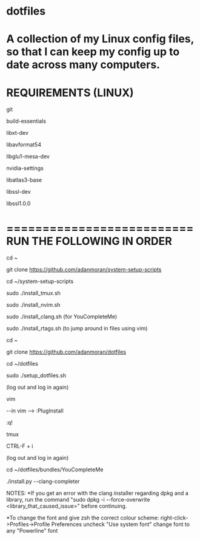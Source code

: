 # dotfiles
A collection of my Linux config files, so that I can keep my config up to date across many computers.
====================
REQUIREMENTS (LINUX)
====================

git

build-essentials

libxt-dev

libavformat54

libglu1-mesa-dev

nvidia-settings

libatlas3-base

libssl-dev

libssl1.0.0

==========================
RUN THE FOLLOWING IN ORDER
==========================

cd ~

git clone https://github.com/adanmoran/system-setup-scripts

cd ~/system-setup-scripts

sudo ./install_tmux.sh 

sudo ./install_nvim.sh

sudo ./install_clang.sh (for YouCompleteMe)

sudo ./install_rtags.sh (to jump around in files using vim)

cd ~

git clone https://github.com/adanmoran/dotfiles

cd ~/dotfiles

sudo ./setup_dotfiles.sh

(log out and log in again)

vim

--in vim --> :PlugInstall

:q!

tmux

CTRL-F + i

(log out and log in again)

cd ~/dotfiles/bundles/YouCompleteMe

./install.py --clang-completer


NOTES:
*If you get an error with the clang installer regarding dpkg and a library,
 run the command "sudo dpkg -i --force-overwrite <library_that_caused_issue>"
 before continuing.
 
*To change the font and give zsh the correct colour scheme:
  right-click->Profiles->Profile Preferences
  uncheck "Use system font"
  change font to any "Powerline" font



